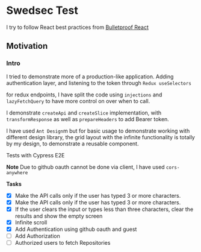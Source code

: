 # Swedsec Test


I try to follow React best practices from [Bulletproof React](https://github.com/alan2207/bulletproof-react/tree/master)

## Motivation

### Intro

I tried to demonstrate more of a production-like application.
Adding authentication layer, and listening to the token through `Redux useSelectors`

for redux endpoints, I have split the code using `injections` and `lazyFetchQuery` to have more control on over when to call.

I demonstrate `createApi` and `createSlice` implementation, with `transformResponse` as well as `prepareHeaders` to add Bearer token.

I have used `Ant Design`m but for basic usage to demonstrate working with different design library, the grid layout with the infinite functionality is totally by my design, to demonstrate a reusable component.


Tests with Cypress E2E

**Note**
Due to github oauth cannot be done via client, I have used `cors-anywhere`

**Tasks**

- [x] Make the API calls only if the user has typed 3 or more characters.
- [x] Make the API calls only if the user has typed 3 or more characters.
- [x] If the user clears the input or types less than three characters, clear the results and show the empty screen
- [x]  Infinite scroll
- [x]  Add Authentication using github oauth and guest
- [ ]  Add Authorization
- [ ]  Authorized users to fetch Repositories
